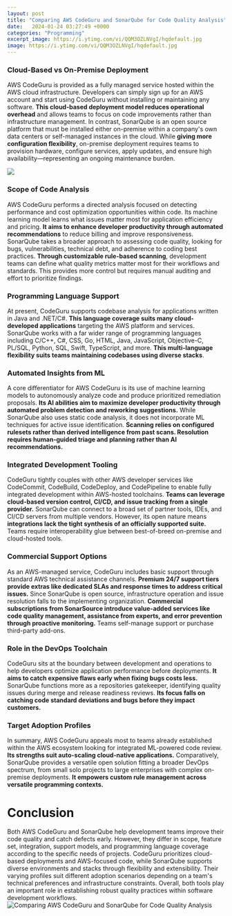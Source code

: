 ```yaml
---
layout: post
title: "Comparing AWS CodeGuru and SonarQube for Code Quality Analysis"
date:   2024-01-24 03:27:49 +0000
categories: "Programming"
excerpt_image: https://i.ytimg.com/vi/QQM3OZLNVgI/hqdefault.jpg
image: https://i.ytimg.com/vi/QQM3OZLNVgI/hqdefault.jpg
---
```


### Cloud-Based vs On-Premise Deployment 
AWS CodeGuru is provided as a fully managed service hosted within the AWS cloud infrastructure. Developers can simply sign up for an AWS account and start using CodeGuru without installing or maintaining any software. **This cloud-based deployment model reduces operational overhead** and allows teams to focus on code improvements rather than infrastructure management. 
In contrast, SonarQube is an open source platform that must be installed either on-premise within a company's own data centers or self-managed instances in the cloud. While **giving more configuration flexibility**, on-premise deployment requires teams to provision hardware, configure services, apply updates, and ensure high availability—representing an ongoing maintenance burden.

![](https://i.ytimg.com/vi/QlZjHEPMb_c/maxresdefault.jpg)
### Scope of Code Analysis
AWS CodeGuru performs a directed analysis focused on detecting performance and cost optimization opportunities within code. Its machine learning model learns what issues matter most for application efficiency and pricing. **It aims to enhance developer productivity through automated recommendations** to reduce billing and improve responsiveness.
SonarQube takes a broader approach to assessing code quality, looking for bugs, vulnerabilities, technical debt, and adherence to coding best practices. **Through customizable rule-based scanning**, development teams can define what quality metrics matter most for their workflows and standards. This provides more control but requires manual auditing and effort to prioritize findings.
### Programming Language Support
At present, CodeGuru supports codebase analysis for applications written in Java and .NET/C#. **This language coverage suits many cloud-developed applications** targeting the AWS platform and services. 
SonarQube works with a far wider range of programming languages including C/C++, C#, CSS, Go, HTML, Java, JavaScript, Objective-C, PL/SQL, Python, SQL, Swift, TypeScript, and more. **This multi-language flexibility suits teams maintaining codebases using diverse stacks**.
### Automated Insights from ML
A core differentiator for AWS CodeGuru is its use of machine learning models to autonomously analyze code and produce prioritized remediation proposals. **Its AI abilities aim to maximize developer productivity through automated problem detection and reworking suggestions.**
While SonarQube also uses static code analysis, it does not incorporate ML techniques for active issue identification. **Scanning relies on configured rulesets rather than derived intelligence from past scans. Resolution requires human-guided triage and planning rather than AI recommendations.**
### Integrated Development Tooling 
CodeGuru tightly couples with other AWS developer services like CodeCommit, CodeBuild, CodeDeploy, and CodePipeline to enable fully integrated development within AWS-hosted toolchains. **Teams can leverage cloud-based version control, CI/CD, and issue tracking from a single provider.**
SonarQube can connect to a broad set of partner tools, IDEs, and CI/CD servers from multiple vendors. However, its open nature means **integrations lack the tight synthesis of an officially supported suite.** Teams require interoperability glue between best-of-breed on-premise and cloud-hosted tools.
### Commercial Support Options
As an AWS-managed service, CodeGuru includes basic support through standard AWS technical assistance channels. **Premium 24/7 support tiers provide extras like dedicated SLAs and response times to address critical issues.**
Since SonarQube is open source, infrastructure operation and issue resolution falls to the implementing organization. **Commercial subscriptions from SonarSource introduce value-added services like code quality management, assistance from experts, and error prevention through proactive monitoring.** Teams self-manage support or purchase third-party add-ons.
### Role in the DevOps Toolchain  
CodeGuru sits at the boundary between development and operations to help developers optimize application performance before deployments. **It aims to catch expensive flaws early when fixing bugs costs less.**
SonarQube functions more as a repositories gatekeeper, identifying quality issues during merge and release readiness reviews. **Its focus falls on catching code standard deviations and bugs before they impact customers.**
### Target Adoption Profiles
In summary, AWS CodeGuru appeals most to teams already established within the AWS ecosystem looking for integrated ML-powered code review. **Its strengths suit auto-scaling cloud-native applications.**
Comparatively, SonarQube provides a versatile open solution fitting a broader DevOps spectrum, from small solo projects to large enterprises with complex on-premise deployments. **It empowers custom rule management across versatile programming contexts.**
# Conclusion
Both AWS CodeGuru and SonarQube help development teams improve their code quality and catch defects early. However, they differ in scope, feature set, integration, support models, and programming language coverage according to the specific needs of projects. CodeGuru prioritizes cloud-based deployments and AWS-focused code, while SonarQube supports diverse environments and stacks through flexibility and extensibility. Their varying profiles suit different adoption scenarios depending on a team's technical preferences and infrastructure constraints. Overall, both tools play an important role in establishing robust quality practices within software development workflows.
 ![Comparing AWS CodeGuru and SonarQube for Code Quality Analysis](https://i.ytimg.com/vi/QQM3OZLNVgI/hqdefault.jpg)